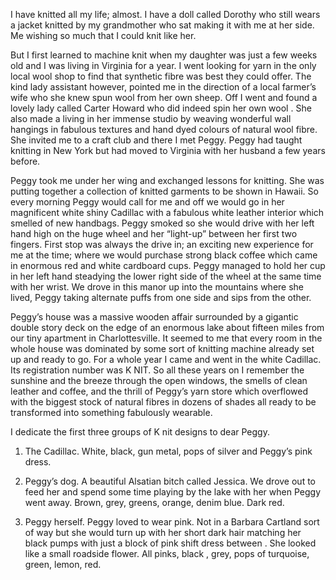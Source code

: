 <div class="ui-container -slim _spaced -padded-w">

I have knitted all my life; almost. I have a doll called Dorothy who still wears a jacket knitted by my grandmother who sat making it with me at her side. Me wishing so much that I could knit like her.

But I first learned to machine knit when my daughter was just a few weeks old and I was living in Virginia for a year. I went looking for yarn in the only local wool shop to find that synthetic fibre was best they could offer. The kind lady assistant however, pointed me in the direction of a local farmer’s wife who she knew spun wool from her own sheep. Off I went and found a lovely lady called Carter Howard who did indeed spin her own wool . She also made a living in her immense studio by weaving wonderful wall hangings in fabulous textures and hand dyed colours of natural wool fibre.
She invited me to a craft club and there I met Peggy. Peggy had taught knitting in New York but had moved to Virginia with her husband a few years before.

Peggy took me under her wing and exchanged lessons for knitting. She was putting together a collection of knitted garments to be shown in Hawaii. So every morning Peggy would call for me and off we would go in her magnificent white shiny Cadillac with a fabulous white leather interior which smelled of new handbags. Peggy smoked so she would drive with her left hand high on the huge wheel and her “light-up” between her first two fingers. First stop was always the drive in; an exciting new experience for me at the time; where we would purchase strong black coffee which came in enormous red and white cardboard cups. Peggy managed to hold her cup in her left hand steadying the lower right side of the wheel at the same time with her wrist. We drove in this manor up into the mountains where she lived, Peggy taking alternate puffs from one side and sips from the other.

Peggy’s house was a massive wooden affair surrounded by a gigantic double story deck on the edge of an enormous lake about fifteen miles from our tiny apartment in Charlottesville. It seemed to me that every room in the whole house was dominated by some sort of knitting machine already set up and ready to go. For a whole year I came and went in the white Cadillac. Its registration number was K NIT. So all these years on I remember the sunshine and the breeze through the open windows, the smells of clean leather and coffee, and the thrill of Peggy’s yarn store which overflowed with the biggest stock of natural fibres in dozens of shades all ready to be transformed into something fabulously wearable.

I dedicate the first three groups of K nit designs to dear Peggy.

1. The Cadillac. White, black, gun metal,  pops of silver and Peggy’s pink dress.

2. Peggy’s dog. A beautiful Alsatian bitch called Jessica. We drove out to feed her and spend some time playing by the lake with her when Peggy went away. Brown, grey, greens, orange, denim blue.
Dark red.

3. Peggy herself.  Peggy loved to wear pink. Not in a Barbara Cartland sort of way but she would turn up with her short dark hair matching her black pumps with just a block of pink shift dress between . She looked like a small roadside flower. All pinks, black , grey, pops of turquoise, green, lemon, red.     

</div>

